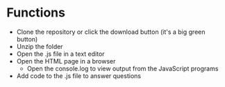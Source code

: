 # Functions
* Clone the repository or click the download button (it's a big green button)
* Unzip the folder
* Open the .js file in a text editor
* Open the HTML page in a browser
	- Open the console.log to view output from the JavaScript programs
* Add code to the .js file to answer questions